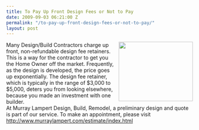 ```yaml
---
title: To Pay Up Front Design Fees or Not to Pay
date: 2009-09-03 06:21:00 Z
permalink: "/to-pay-up-front-design-fees-or-not-to-pay/"
layout: post
---
```


<a href="http://3.bp.blogspot.com/_7AGTcxqqYm8/SqFcbG9LoWI/AAAAAAAAACA/WeBe5h2RaNw/s1600-h/10.jpg"><img id="BLOGGER_PHOTO_ID_5377681050850533730" style="margin: 0px 0px 10px 10px; width: 200px; float: right; height: 160px; cursor: hand;" src="http://3.bp.blogspot.com/_7AGTcxqqYm8/SqFcbG9LoWI/AAAAAAAAACA/WeBe5h2RaNw/s200/10.jpg" border="0" alt="" /></a>
<div>Many Design/Build Contractors charge up front, non-refundable design fee retainers. This is a way for the contractor to get you the Home Owner off the market. Frequently, as the design is <span id="SPELLING_ERROR_0" class="blsp-spelling-corrected">developed</span>, the price goes up <span id="SPELLING_ERROR_1" class="blsp-spelling-corrected">exponentially</span>. The design fee retainer, which is typically in the range of $3,000 to $5,000, deters you from looking elsewhere, because you made an investment with one builder.
<div>
<div>
<div>
<div>At Murray Lampert Design, Build, Remodel, a preliminary design and quote is part of our service. To make an appointment, please visit <a href="http://www.murraylampert.com/estimate/index.html">http://www.murraylampert.com/estimate/index.html</a></div>
</div>
</div>
</div>
</div>
